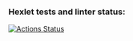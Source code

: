 ### Hexlet tests and linter status:
[![Actions Status](https://github.com/alexandergolovko/layout-designer-project-lvl1/workflows/hexlet-check/badge.svg)](https://github.com/alexandergolovko/layout-designer-project-lvl1/actions)